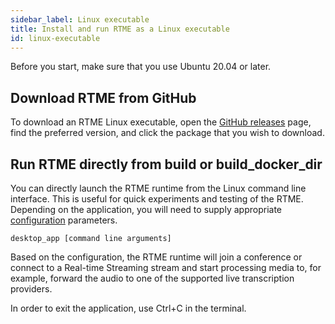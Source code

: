 ```yaml
---
sidebar_label: Linux executable
title: Install and run RTME as a Linux executable
id: linux-executable
---
```

Before you start, make sure that you use Ubuntu 20.04 or later.

## Download RTME from GitHub
To download an RTME Linux executable, open the [GitHub releases](https://github.com/voxeet/rtme/releases) page, find the preferred version, and click the package that you wish to download.

## Run RTME directly from build or build_docker_dir
You can directly launch the RTME runtime from the Linux command line interface. 
This is useful for quick experiments and testing of the RTME. Depending on the application,
you will need to supply appropriate [configuration](../configuration) parameters. 

```
desktop_app [command line arguments] 
```

Based on the configuration, the RTME runtime will join a conference or connect to a Real-time
Streaming stream and start processing media to, for example, forward the audio to one of the supported
live transcription providers.

In order to exit the application, use Ctrl+C in the terminal.

